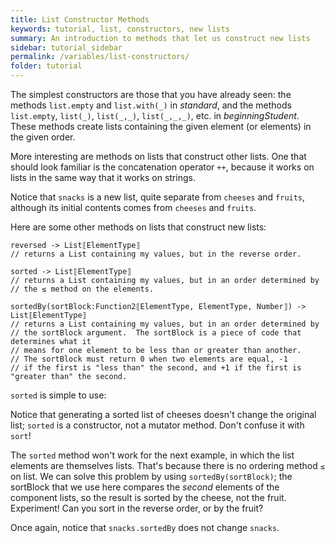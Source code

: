 ```yaml
---
title: List Constructor Methods
keywords: tutorial, list, constructors, new lists
summary: An introduction to methods that let us construct new lists
sidebar: tutorial_sidebar
permalink: /variables/list-constructors/
folder: tutorial
---
```


The simplest constructors are those that you have already seen:
the methods `list.empty` and `list.with(_)` in _standard_, and the methods
`list.empty`, `list(_)`, `list(_,_)`, `list(_,_,_)`, etc. in _beginningStudent_.
These methods create lists containing the given element (or elements) in the given order.

More interesting are methods on lists that construct other lists.
One that should look familiar is the concatenation operator `++`,
because it works on
lists in the same way that it works on strings.

<object id="example-1" data="{{site.editor}}?lists-concat" width="100%" height="550px"> </object>

Notice that `snacks` is a new list, quite separate from `cheeses` and `fruits`,
although its initial contents comes from `cheeses` and `fruits`.

Here are some other methods on lists that construct new lists:

```
reversed -> List⟦ElementType⟧
// returns a List containing my values, but in the reverse order.

sorted -> List⟦ElementType⟧
// returns a List containing my values, but in an order determined by
// the ≤ method on the elements.

sortedBy(sortBlock:Function2⟦ElementType, ElementType, Number⟧) -> List⟦ElementType⟧
// returns a List containing my values, but in an order determined by
// the sortBlock argument.  The sortBlock is a piece of code that determines what it
// means for one element to be less than or greater than another.
// The sortBlock must return 0 when two elements are equal, -1
// if the first is "less than" the second, and +1 if the first is "greater than" the second.
```

`sorted` is simple to use:

<object id="example-2" data="{{site.editor}}?lists-sorted" width="100%" height="550px"> </object>

Notice that generating a sorted list of cheeses doesn't change the original list;
`sorted` is a constructor, not a mutator method.  Don't confuse it with `sort`! 

The `sorted` method  won't work for the next example,
in which the list elements are themselves lists.
That's because there is no ordering method `≤` on list.  We can solve this problem by using 
`sortedBy(sortBlock)`; the sortBlock that we use here compares the _second_ elements of
the component lists, so the result is sorted by the cheese, not the fruit.
Experiment!  Can you sort in the reverse order, or by the fruit?


<object id="example-2" data="{{site.editor}}?lists-sortedBy" width="100%" height="550px"> </object>


Once again, notice that `snacks.sortedBy` does not change `snacks`. 

<!--- filter(condition:Function1⟦T, Boolean⟧) -> Collection⟦T⟧
// returns a new collection containing only those elements of self for which
// condition holds.  The result is ordered if self is ordered.

map⟦R⟧(unaryFunction:Function1⟦T, R⟧) -> Collection⟦T⟧
// returns a new collection whose elements are obtained by applying unaryFunction to
// each element of self.  If self is ordered, then the result is ordered.

```
`map` is one of the most powerful operations on lists; we use it
to request an existing list to generate a new list for us, 
according to a rule expressed as a block of code.  
Map has its own tutorial page:
[map]({{site.baseurl}}/tutorial/variables/map/)

-->
